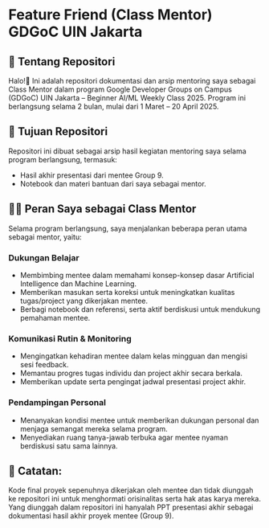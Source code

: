 # Feature Friend (Class Mentor) GDGoC UIN Jakarta
## 📌 Tentang Repositori
Halo!👋 Ini adalah repositori dokumentasi dan arsip mentoring saya sebagai Class Mentor dalam program Google Developer Groups on Campus (GDGoC) UIN Jakarta – Beginner AI/ML Weekly Class 2025. Program ini berlangsung selama 2 bulan, mulai dari 1 Maret – 20 April 2025.

## 🎯 Tujuan Repositori
Repositori ini dibuat sebagai arsip hasil kegiatan mentoring saya selama program berlangsung, termasuk:
* Hasil akhir presentasi dari mentee Group 9.
* Notebook dan materi bantuan dari saya sebagai mentor.

## 👩‍💻 Peran Saya sebagai Class Mentor
Selama program berlangsung, saya menjalankan beberapa peran utama sebagai mentor, yaitu:
### Dukungan Belajar
* Membimbing mentee dalam memahami konsep-konsep dasar Artificial Intelligence dan Machine Learning.
* Memberikan masukan serta koreksi untuk meningkatkan kualitas tugas/project yang dikerjakan mentee.
* Berbagi notebook dan referensi, serta aktif berdiskusi untuk mendukung pemahaman mentee.

### Komunikasi Rutin & Monitoring
* Mengingatkan kehadiran mentee dalam kelas mingguan dan mengisi sesi feedback.
* Memantau progres tugas individu dan project akhir secara berkala.
* Memberikan update serta pengingat jadwal presentasi project akhir.

### Pendampingan Personal
* Menanyakan kondisi mentee untuk memberikan dukungan personal dan menjaga semangat mereka selama program.
* Menyediakan ruang tanya-jawab terbuka agar mentee nyaman berdiskusi satu sama lainnya.

## 📝 Catatan: 
Kode final proyek sepenuhnya dikerjakan oleh mentee dan tidak diunggah ke repositori ini untuk menghormati orisinalitas serta hak atas karya mereka. Yang diunggah dalam repositori ini hanyalah PPT presentasi akhir sebagai dokumentasi hasil akhir proyek mentee (Group 9).
